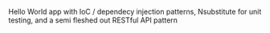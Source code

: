 Hello World app with IoC / dependecy injection patterns, Nsubstitute for unit testing, and a semi fleshed out RESTful API pattern
